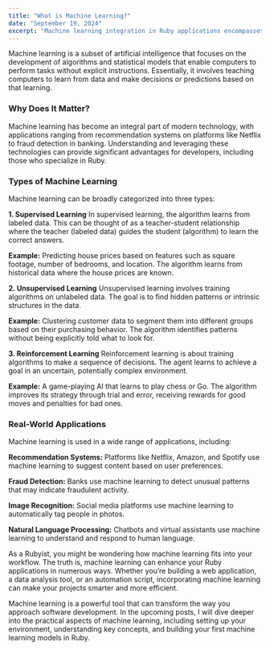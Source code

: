 ```yaml
---
title: "What is Machine Learning?"
date: "September 19, 2024"
excerpt: "Machine learning integration in Ruby applications encompasses supervised, unsupervised, and reinforcement learning techniques applied to recommendation systems, fraud detection, and natural language processing. Practical applications demonstrate how ML capabilities enhance traditional Ruby development workflows and create intelligent software solutions."
---
```


Machine learning is a subset of artificial intelligence that focuses on the development of algorithms and statistical models that enable computers to perform tasks without explicit instructions. Essentially, it involves teaching computers to learn from data and make decisions or predictions based on that learning.

### Why Does It Matter?

Machine learning has become an integral part of modern technology, with applications ranging from recommendation systems on platforms like Netflix to fraud detection in banking. Understanding and leveraging these technologies can provide significant advantages for developers, including those who specialize in Ruby.

### Types of Machine Learning

Machine learning can be broadly categorized into three types:

**1\. Supervised Learning** In supervised learning, the algorithm learns from labeled data. This can be thought of as a teacher-student relationship where the teacher (labeled data) guides the student (algorithm) to learn the correct answers.

**Example:** Predicting house prices based on features such as square footage, number of bedrooms, and location. The algorithm learns from historical data where the house prices are known.

**2\. Unsupervised Learning** Unsupervised learning involves training algorithms on unlabeled data. The goal is to find hidden patterns or intrinsic structures in the data.

**Example:** Clustering customer data to segment them into different groups based on their purchasing behavior. The algorithm identifies patterns without being explicitly told what to look for.

**3\. Reinforcement Learning** Reinforcement learning is about training algorithms to make a sequence of decisions. The agent learns to achieve a goal in an uncertain, potentially complex environment.

**Example:** A game-playing AI that learns to play chess or Go. The algorithm improves its strategy through trial and error, receiving rewards for good moves and penalties for bad ones.

### Real-World Applications

Machine learning is used in a wide range of applications, including:

**Recommendation Systems:** Platforms like Netflix, Amazon, and Spotify use machine learning to suggest content based on user preferences.

**Fraud Detection:** Banks use machine learning to detect unusual patterns that may indicate fraudulent activity.

**Image Recognition:** Social media platforms use machine learning to automatically tag people in photos.

**Natural Language Processing:** Chatbots and virtual assistants use machine learning to understand and respond to human language.

As a Rubyist, you might be wondering how machine learning fits into your workflow. The truth is, machine learning can enhance your Ruby applications in numerous ways. Whether you’re building a web application, a data analysis tool, or an automation script, incorporating machine learning can make your projects smarter and more efficient.

Machine learning is a powerful tool that can transform the way you approach software development. In the upcoming posts, I will dive deeper into the practical aspects of machine learning, including setting up your environment, understanding key concepts, and building your first machine learning models in Ruby.
